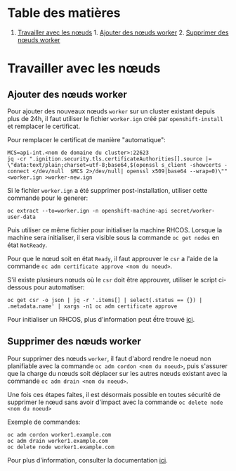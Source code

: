 # Table des matières

1. [Travailler avec les nœuds](#Travailler-avec-les-nœuds)
     	1. [Ajouter des nœuds worker](#Ajouter-des-nœuds-worker)
      2. [Supprimer des nœuds worker](#Supprimer-des-nœuds-worker)

# Travailler avec les nœuds

## Ajouter des nœuds worker

Pour ajouter des nouveaux nœuds `worker` sur un cluster existant depuis plus de 24h, il faut utiliser le fichier `worker.ign` créé par `openshift-install` et remplacer le certificat.

Pour remplacer le certificat de manière "automatique":

```shell
MCS=api-int.<nom de domaine du cluster>:22623
jq -cr ".ignition.security.tls.certificateAuthorities[].source |= \"data:text/plain;charset=utf-8;base64,$(openssl s_client -showcerts -connect </dev/null  $MCS 2>/dev/null| openssl x509|base64 --wrap=0)\"" <worker.ign >worker-new.ign
```

Si le fichier `worker.ign` a été supprimer post-installation, utiliser cette commande pour le generer:

```shell
oc extract --to=worker.ign -n openshift-machine-api secret/worker-user-data
```

Puis utiliser ce même fichier pour initialiser la machine RHCOS. Lorsque la machine sera initialiser, il sera visible sous la commande `oc get nodes` en état `NotReady`.

Pour que le nœud soit en état `Ready`, il faut approuver le `csr` a l'aide de la commande `oc adm certificate approve <nom du noeud>`.

S'il existe plusieurs nœuds où le `csr` doit être approuver, utiliser le script ci-dessous pour automatiser:

```shell
oc get csr -o json | jq -r '.items[] | select(.status == {}) | .metadata.name' | xargs -n1 oc adm certificate approve
```

Pour initialiser un RHCOS, plus d'information peut ếtre trouvé [ici](https://docs.openshift.com/container-platform/4.5/installing/installing_bare_metal/installing-bare-metal.html#installation-user-infra-machines-iso_installing-bare-metal).

## Supprimer des nœuds worker

Pour supprimer des nœuds `worker`, il faut d'abord rendre le noeud non planifiable avec la commande `oc adm cordon <nom du noeud>`, puis s'assurer que la charge du nœuds soit déplacer sur les autres nœuds existant avec la commande `oc adm drain <nom du noeud>`.

Une fois ces étapes faites, il est désormais possible en toutes sécurité de supprimer le nœud sans avoir d'impact avec la commande `oc delete node <nom du noeud>`

Exemple de commandes:

```shell
oc adm cordon worker1.example.com
oc adm drain worker1.example.com
oc delete node worker1.example.com
```

Pour plus d'information, consulter la documentation [ici](https://docs.openshift.com/container-platform/4.5/nodes/nodes/nodes-nodes-working.html#nodes-nodes-working-deleting_nodes-nodes-working).